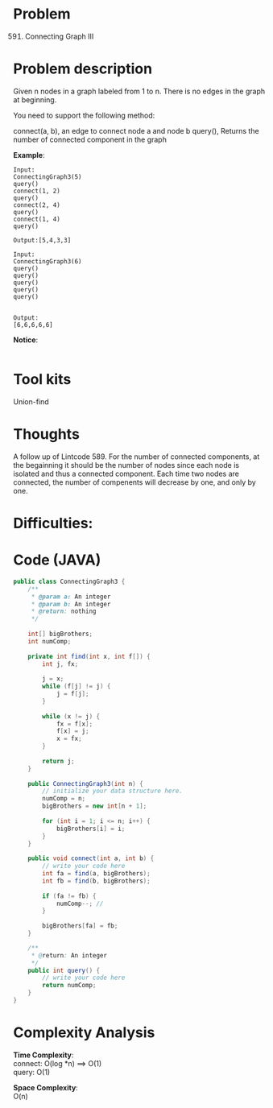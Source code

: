 # Problem
591. Connecting Graph III

# Problem description
Given n nodes in a graph labeled from 1 to n. There is no edges in the graph at beginning.

You need to support the following method:

connect(a, b), an edge to connect node a and node b
query(), Returns the number of connected component in the graph

**Example**:
```
Input:
ConnectingGraph3(5)
query()
connect(1, 2)
query()
connect(2, 4)
query()
connect(1, 4)
query()

Output:[5,4,3,3]
```

```
Input:
ConnectingGraph3(6)
query()
query()
query()
query()
query()


Output:
[6,6,6,6,6]

```

**Notice**:
```

```
# Tool kits
Union-find

# Thoughts
A follow up of Lintcode 589. For the number of connected components, at the begainning it should be the number of nodes since each node is isolated and thus a connected component. Each time two nodes are connected, the number of compenents will decrease by one, and only by one. 

# Difficulties:


# Code (JAVA)
```java
public class ConnectingGraph3 {
    /**
     * @param a: An integer
     * @param b: An integer
     * @return: nothing
     */
    
    int[] bigBrothers;
    int numComp;
    
    private int find(int x, int f[]) {
        int j, fx;
        
        j = x;
        while (f[j] != j) {
            j = f[j];
        }
        
        while (x != j) {
            fx = f[x];
            f[x] = j;
            x = fx;
        }
        
        return j;
    }
    
    public ConnectingGraph3(int n) {
        // initialize your data structure here.
        numComp = n;
        bigBrothers = new int[n + 1];
        
        for (int i = 1; i <= n; i++) {
            bigBrothers[i] = i;
        }
    }
    
    public void connect(int a, int b) {
        // write your code here
        int fa = find(a, bigBrothers);
        int fb = find(b, bigBrothers);
        
        if (fa != fb) {
            numComp--; // 
        }
        
        bigBrothers[fa] = fb;
    }

    /**
     * @return: An integer
     */
    public int query() {
        // write your code here
        return numComp;
    }
}
```

# Complexity Analysis
**Time Complexity**: <br/> connect: O(log *n) ==> O(1) <br/> query: O(1)

**Space Complexity**: <br/> O(n)



